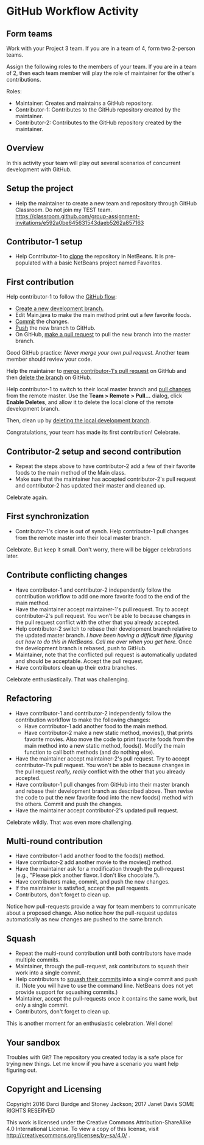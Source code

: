 # GitHub Workflow Activity


## Form teams

Work with your Project 3 team. If you are in a team of 4, form two 2-person teams.

Assign the following roles to the members of your team. If you are in a team
of 2, then each team member will play the role of maintainer for the other's contributions.

Roles:

- Maintainer: Creates and maintains a GitHub repository.
- Contributor-1: Contributes to the GitHub repository created by the maintainer.
- Contributor-2: Contributes to the GitHub repository created by the maintainer.

## Overview

In this activity your team will play out several scenarios of concurrent development with GitHub.

## Setup the project

- Help the maintainer to create a new team and repository through GitHub Classroom. Do not join my TEST team.
https://classroom.github.com/group-assignment-invitations/e592a0be645631543daeb5262a857163

## Contributor-1 setup

- Help Contributor-1 to [clone](https://netbeans.org/kb/docs/ide/git.html#clone) the repository in NetBeans. It is pre-populated with a basic NetBeans project named Favorites.

## First contribution

Help contributor-1 to follow the [GitHub flow](https://guides.github.com/introduction/flow/):
- [Create a new development branch.](https://netbeans.org/kb/docs/ide/git.html#branchCreate)
- Edit Main.java to make the main method print out a few favorite foods.
- [Commit](https://netbeans.org/kb/docs/ide/git.html#committing) the changes.
- [Push](https://netbeans.org/kb/docs/ide/git.html#push) the new branch to GitHub.
- On GitHub, [make a pull request](https://help.github.com/articles/creating-a-pull-request/) to pull the new branch into the master branch.

Good GitHub practice: *Never merge your own pull request.* Another team member should review your code.

Help the maintainer to [merge contributor-1's pull request](https://help.github.com/articles/merging-a-pull-request/) on GitHub and then [delete the branch](https://help.github.com/articles/deleting-unused-branches/) on GitHub.  

Help contributor-1 to switch to their local master branch and [pull changes](https://netbeans.org/kb/docs/ide/git.html#pull) from the remote master. Use the **Team > Remote > Pull...** dialog, click **Enable Deletes**, and allow it to delete the local clone of the remote development branch.

Then, clean up by [deleting the local development branch](https://netbeans.org/kb/docs/ide/git.html#branchDelete).

Congratulations, your team has made its first contribution! Celebrate.


## Contributor-2 setup and second contribution

- Repeat the steps above to have contributor-2 add a few of their favorite foods to the main method of the Main class.
- Make sure that the maintainer has accepted contributor-2's pull request and contributor-2 has updated their master and cleaned up.

Celebrate again.

## First synchronization

- Contributor-1's clone is out of synch. Help contributor-1 pull changes from the remote master into their local master branch.

Celebrate. But keep it small. Don't worry, there will be bigger celebrations later.


## Contribute conflicting changes

- Have contributor-1 and contributor-2 independently follow the contribution
  workflow to add one more favorite food to the end of the main method.
- Have the maintainer accept maintainer-1's pull request. Try to accept contributor-2's pull request. You
  won't be able to because changes in the pull request conflict with the other
  that you already accepted.
- Help contributor-2 switch to rebase their development branch relative to the updated master branch. 
  *I have been having a difficult time figuring out how to do this in NetBeans.  Call me over when you get here.*
  Once the development branch is rebased, push to GitHub.
- Maintainer, note that the conflicted pull request is automatically updated and
  should be acceptable. Accept the pull request.
- Have contributors clean up their extra branches.

Celebrate enthusiastically. That was challenging.


## Refactoring

- Have contributor-1 and contributor-2 independently follow the contribution workflow to make the following changes:
    - Have contributor-1 add another food to the main method.
    - Have contributor-2 make a new static method, movies(), that prints favorite movies. Also move the code to print favorite foods from the main method into a new static method, foods(). Modify the main function to call both methods (and do nothing else).
- Have the maintainer accept maintainer-2's pull request. Try to accept contributor-1's pull request. You
  won't be able to because changes in the pull request *really, really* conflict with the other that you already accepted.
- Have contributor-1 pull changes from GitHub into their master branch and rebase their development branch as described above. Then revise the code to put the new favorite food into the new foods() method with the others.  Commit and push the changes.
- Have the maintainer accept contributor-2's updated pull request.

Celebrate wildly. That was even more challenging.


## Multi-round contribution

- Have contributor-1 add another food to the foods() method.
- Have contributor-2 add another movie to the movies() method.
- Have the maintainer ask for a modification through the pull-request
  (e.g., "Please pick another flavor. I don't like chocolate.").
- Have contributors make, commit, and push the new changes.
- If the maintainer is satisfied, accept the pull requests.
- Contributors, don't forget to clean up.

Notice how pull-requests provide a way for team members to
communicate about a proposed change. Also notice how the pull-request updates
automatically as new changes are pushed to the same branch.

## Squash

- Repeat the multi-round contribution until both contributors have made multiple
  commits.
- Maintainer, through the pull-request, ask contributors to squash their work
  into a single commit.
- Help contributors to [squash their commits](http://gitready.com/advanced/2009/02/10/squashing-commits-with-rebase.html) into a single   commit and push it. (Note you will have to use the command line.  NetBeans does not yet provide support for squashing commits.)
- Maintainer, accept the pull-requests once it contains the same work, but only
  a single commit.
- Contributors, don't forget to clean up.

This is another moment for an enthusiastic celebration. Well done!  

## Your sandbox

Troubles with Git?  The repository you created today is a safe place for trying new things.  Let me know if you have a scenario you want help figuring out.

## Copyright and Licensing

Copyright 2016 Darci Burdge and Stoney Jackson; 2017 Janet Davis SOME RIGHTS RESERVED

This work is licensed under the Creative Commons Attribution-ShareAlike 4.0 International License. To view a copy of this license, visit http://creativecommons.org/licenses/by-sa/4.0/ .
